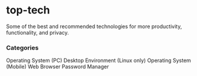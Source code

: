 # top-tech
Some of the best and recommended technologies for more productivity, functionality, and privacy.

### Categories
Operating System (PC)
Desktop Environment (Linux only)
Operating System (Mobile)
Web Browser
Password Manager

